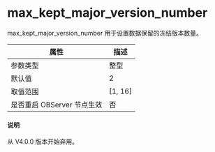 max_kept_major_version_number 
==================================================

max_kept_major_version_number 用于设置数据保留的冻结版本数量。


|      **属性**      |  **描述**   |
|------------------|-----------|
| 参数类型             | 整型        |
| 默认值              | 2         |
| 取值范围             | \[1, 16\] |
| 是否重启 OBServer 节点生效 | 否         |

<main id="notice" type='explain'>
  <h4>说明</h4>
  <p>从 V4.0.0 版本开始弃用。</p>
</main>


